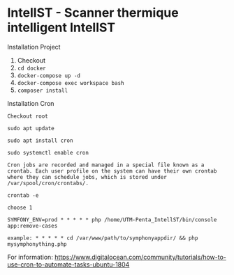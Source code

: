 # IntellST - Scanner thermique intelligent IntellST 
Installation Project

  1.  Checkout
  2.  `cd docker`
  3.  `docker-compose up -d`
  4.  `docker-compose exec workspace bash`
  5.  `composer install`

Installation Cron

    Checkout root

    sudo apt update

    sudo apt install cron

    sudo systemctl enable cron

    Cron jobs are recorded and managed in a special file known as a crontab. Each user profile on the system can have their own crontab where they can schedule jobs, which is stored under /var/spool/cron/crontabs/.

    crontab -e

    choose 1

    SYMFONY_ENV=prod * * * * * php /home/UTM-Penta_IntellST/bin/console app:remove-cases

    example: * * * * * cd /var/www/path/to/symphonyappdir/ && php mysymphonything.php

For information: https://www.digitalocean.com/community/tutorials/how-to-use-cron-to-automate-tasks-ubuntu-1804
